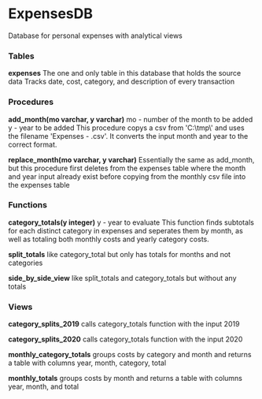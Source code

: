 # ExpensesDB
Database for personal expenses with analytical views

<h3>Tables</h3>
<b>expenses</b>
The one and only table in this database that holds the source data
Tracks date, cost, category, and description of every transaction

<h3>Procedures</h3>
<b>add_month(mo varchar, y varchar)</b>
mo - number of the month to be added
y - year to be added
This procedure copys a csv from 'C:\tmp\' and uses the filename 'Expenses - <Month Name> <Year last 2>.csv'.
It converts the input month and year to the correct format.
  
<b>replace_month(mo varchar, y varchar)</b>
Essentially the same as add_month, but this procedure first deletes from the expenses table where the month and year input already exist before copying from the monthly csv file into the expenses table

<h3>Functions</h3>
<b>category_totals(y integer)</b>
y - year to evaluate
This function finds subtotals for each distinct category in expenses and seperates them by month, as well as totaling both monthly costs and yearly category costs.

<b>split_totals</b>
like category_total but only has totals for months and not categories

<b>side_by_side_view</b>
like split_totals and category_totals but without any totals

<h3>Views</h3>
<b>category_splits_2019</b>
calls category_totals function with the input 2019

<b>category_splits_2020</b>
calls category_totals function with the input 2020

<b>monthly_category_totals</b>
groups costs by category and month and returns a table with columns year, month, category, total

<b>monthly_totals</b>
groups costs by month and returns a table with columns year, month, and total
